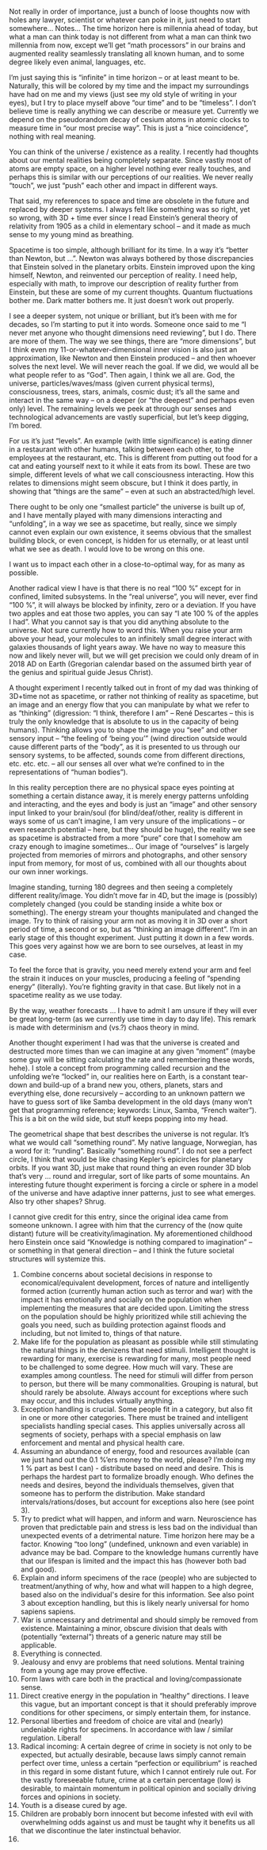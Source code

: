 Not really in order of importance, just a bunch of loose thoughts now with holes any lawyer, scientist or whatever can poke in it, just need to start somewhere… Notes… The time horizon here is millennia ahead of today, but what a man can think today is not different from what a man can think two millennia from now, except we’ll get “math processors” in our brains and augmented reality seamlessly translating all known human, and to some degree likely even animal, languages, etc.


I’m just saying this is “infinite” in time horizon – or at least meant to be. Naturally, this will be colored by my time and the impact my surroundings have had on me and my views (just see my old style of writing in your eyes), but I try to place myself above “our time” and to be “timeless”. I don’t believe time is really anything we can describe or measure yet. Currently we depend on the pseudorandom decay of cesium atoms in atomic clocks to measure time in “our most precise way”. This is just a “nice coincidence”, nothing with real meaning.


You can think of the universe / existence as a reality. I recently had thoughts about our mental realities being completely separate. Since vastly most of atoms are empty space, on a higher level nothing ever really touches, and perhaps this is similar with our perceptions of our realities. We never really “touch”, we just “push” each other and impact in different ways.


That said, my references to space and time are obsolete in the future and replaced by deeper systems. I always felt like something was so right, yet so wrong, with 3D + time ever since I read Einstein’s general theory of relativity from 1905 as a child in elementary school – and it made as much sense to my young mind as breathing.


Spacetime is too simple, although brilliant for its time. In a way it’s “better than Newton, but …”. Newton was always bothered by those discrepancies that Einstein solved in the planetary orbits. Einstein improved upon the king himself, Newton, and reinvented our perception of reality. I need help, especially with math, to improve our description of reality further from Einstein, but these are some of my current thoughts. Quantum fluctuations bother me. Dark matter bothers me. It just doesn’t work out properly.


I see a deeper system, not unique or brilliant, but it’s been with me for decades, so I’m starting to put it into words. Someone once said to me “I never met anyone who thought dimensions need reviewing”, but I do. There are more of them. The way we see things, there are “more dimensions”, but I think even my 11-or-whatever-dimensional inner vision is also just an approximation, like Newton and then Einstein produced – and then whoever solves the next level. We will never reach the goal. If we did, we would all be what people refer to as “God”. Then again, I think we all are. God, the universe, particles/waves/mass (given current physical terms), consciousness, trees, stars, animals, cosmic dust; it’s all the same and interact in the same way – on a deeper (or “the deepest” and perhaps even only) level. The remaining levels we peek at through our senses and technological advancements are vastly superficial, but let’s keep digging, I’m bored.


For us it’s just “levels”. An example (with little significance) is eating dinner in a restaurant with other humans, talking between each other, to the employees at the restaurant, etc. This is different from putting out food for a cat and eating yourself next to it while it eats from its bowl. These are two simple, different levels of what we call consciousness interacting. How this relates to dimensions might seem obscure, but I think it does partly, in showing that “things are the same” – even at such an abstracted/high level.


There ought to be only one “smallest particle” the universe is built up of, and I have mentally played with many dimensions interacting and “unfolding”, in a way we see as spacetime, but really, since we simply cannot even explain our own existence, it seems obvious that the smallest building block, or even concept, is hidden for us eternally, or at least until what we see as death. I would love to be wrong on this one.


I want us to impact each other in a close-to-optimal way, for as many as possible.


Another radical view I have is that there is no real “100 %” except for in confined, limited subsystems. In the “real universe”, you will never, ever find “100 %”, it will always be blocked by infinity, zero or a deviation. If you have two apples and eat those two apples, you can say “I ate 100 % of the apples I had”. What you cannot say is that you did anything absolute to the universe. Not sure currently how to word this. When you raise your arm above your head, your molecules to an infinitely small degree interact with galaxies thousands of light years away. We have no way to measure this now and likely never will, but we will get precision we could only dream of in 2018 AD on Earth (Gregorian calendar based on the assumed birth year of the genius and spiritual guide Jesus Christ).


A thought experiment I recently talked out in front of my dad was thinking of 3D+time not as spacetime, or rather not thinking of reality as spacetime, but an image and an energy flow that you can manipulate by what we refer to as “thinking” (digression: “I think, therefore I am” – René Descartes – this is truly the only knowledge that is absolute to us in the capacity of being humans). Thinking allows you to shape the image you “see” and other sensory input – “the feeling of ‘being you’” (wind direction outside would cause different parts of the “body”, as it is presented to us through our sensory systems, to be affected, sounds come from different directions, etc. etc. etc. – all our senses all over what we’re confined to in the representations of “human bodies”).


In this reality perception there are no physical space eyes pointing at something a certain distance away, it is merely energy patterns unfolding and interacting, and the eyes and body is just an “image” and other sensory input linked to your brain/soul (for blind/deaf/other, reality is different in ways some of us can’t imagine, I am very unsure of the implications – or even research potential – here, but they should be huge), the reality we see as spacetime is abstracted from a more “pure” core that I somehow am crazy enough to imagine sometimes… Our image of “ourselves” is largely projected from memories of mirrors and photographs, and other sensory input from memory, for most of us, combined with all our thoughts about our own inner workings.


Imagine standing, turning 180 degrees and then seeing a completely different reality/image. You didn’t move far in 4D, but the image is (possibly) completely changed (you could be standing inside a white box or something). The energy stream your thoughts manipulated and changed the image. Try to think of raising your arm not as moving it in 3D over a short period of time, a second or so, but as “thinking an image different”. I’m in an early stage of this thought experiment. Just putting it down in a few words. This goes very against how we are born to see ourselves, at least in my case.


To feel the force that is gravity, you need merely extend your arm and feel the strain it induces on your muscles, producing a feeling of “spending energy” (literally). You’re fighting gravity in that case. But likely not in a spacetime reality as we use today.


By the way, weather forecasts … I have to admit I am unsure if they will ever be great long-term (as we currently use time in day to day life). This remark is made with determinism and (vs.?) chaos theory in mind.


Another thought experiment I had was that the universe is created and destructed more times than we can imagine at any given “moment” (maybe some guy will be sitting calculating the rate and remembering these words, hehe). I stole a concept from programming called recursion and the unfolding we’re “locked” in, our realities here on Earth, is a constant tear-down and build-up of a brand new you, others, planets, stars and everything else, done recursively – according to an unknown pattern we have to guess sort of like Samba development in the old days (many won’t get that programming reference; keywords: Linux, Samba, “French waiter”). This is a bit on the wild side, but stuff keeps popping into my head.



The geometrical shape that best describes the universe is not regular. It’s what we would call “something round”. My native language, Norwegian, has a word for it: “runding”. Basically “something round”. I do not see a perfect circle, I think that would be like chasing Kepler’s epicircles for planetary orbits. If you want 3D, just make that round thing an even rounder 3D blob that’s very … round and irregular, sort of like parts of some mountains. An interesting future thought experiment is forcing a circle or sphere in a model of the universe and have adaptive inner patterns, just to see what emerges. Also try other shapes? Shrug.


I cannot give credit for this entry, since the original idea came from someone unknown. I agree with him that the currency of the (now quite distant) future will be creativity/imagination. My aforementioned childhood hero Einstein once said “Knowledge is nothing compared to imagination” – or something in that general direction – and I think the future societal structures will systemize this.


 
1.	Combine concerns about societal decisions in response to economical/equivalent development, forces of nature and intelligently formed action (currently human action such as terror and war) with the impact it has emotionally and socially on the population when implementing the measures that are decided upon. Limiting the stress on the population should be highly prioritized while still achieving the goals you need, such as building protection against floods and including, but not limited to, things of that nature.
2.	Make life for the population as pleasant as possible while still stimulating the natural things in the denizens that need stimuli. Intelligent thought is rewarding for many, exercise is rewarding for many, most people need to be challenged to some degree. How much will vary. These are examples among countless. The need for stimuli will differ from person to person, but there will be many commonalities. Grouping is natural, but should rarely be absolute. Always account for exceptions where such may occur, and this includes virtually anything.
3.	Exception handling is crucial. Some people fit in a category, but also fit in one or more other categories. There must be trained and intelligent specialists handling special cases. This applies universally across all segments of society, perhaps with a special emphasis on law enforcement and mental and physical health care.
4.	Assuming an abundance of energy, food and resources available (can we just hand out the 0.1 %’ers money to the world, please? I’m doing my 1 % part as best I can) - distribute based on need and desire. This is perhaps the hardest part to formalize broadly enough. Who defines the needs and desires, beyond the individuals themselves, given that someone has to perform the distribution. Make standard intervals/rations/doses, but account for exceptions also here (see point 3).
5.	Try to predict what will happen, and inform and warn. Neuroscience has proven that predictable pain and stress is less bad on the individual than unexpected events of a detrimental nature. Time horizon here may be a factor. Knowing “too long” (undefined, unknown and even variable) in advance may be bad. Compare to the knowledge humans currently have that our lifespan is limited and the impact this has (however both bad and good).
6.	Explain and inform specimens of the race (people) who are subjected to treatment/anything of why, how and what will happen to a high degree, based also on the individual's desire for this information. See also point 3 about exception handling, but this is likely nearly universal for homo sapiens sapiens.
7.	War is unnecessary and detrimental and should simply be removed from existence. Maintaining a minor, obscure division that deals with (potentially “external”) threats of a generic nature may still be applicable.
8.	Everything is connected.
9.	Jealousy and envy are problems that need solutions. Mental training from a young age may prove effective.
10.	Form laws with care both in the practical and loving/compassionate sense.
11.	Direct creative energy in the population in “healthy” directions. I leave this vague, but an important concept is that it should preferably improve conditions for other specimens, or simply entertain them, for instance.
12.	Personal liberties and freedom of choice are vital and (nearly) undeniable rights for specimens. In accordance with law / similar regulation. Liberal!
13.	Radical incoming: A certain degree of crime in society is not only to be expected, but actually desirable, because laws simply cannot remain perfect over time, unless a certain “perfection or equilibrium” is reached in this regard in some distant future, which I cannot entirely rule out. For the vastly foreseeable future, crime at a certain percentage (low) is desirable, to maintain momentum in political opinion and socially driving forces and opinions in society.
14.	Youth is a disease cured by age.
15.	Children are probably born innocent but become infested with evil with overwhelming odds against us and must be taught why it benefits us all that we discontinue the later instinctual behavior.
16.	
